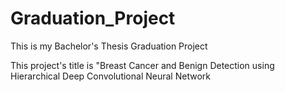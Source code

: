 # Graduation_Project
This is my Bachelor's Thesis Graduation Project

This project's title is "Breast Cancer and Benign Detection using Hierarchical Deep Convolutional Neural Network
